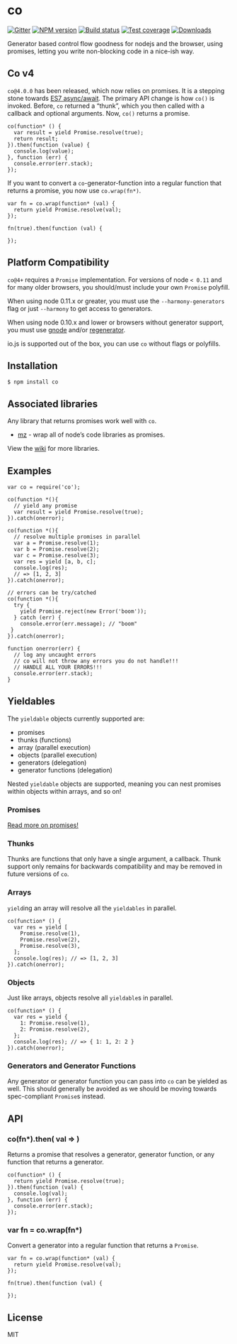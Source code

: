 co
==

[![Gitter](https://badges.gitter.im/Join%20Chat.svg)](https://gitter.im/tj/co?utm_source=badge&utm_medium=badge&utm_campaign=pr-badge&utm_content=badge) [![NPM version](https://img.shields.io/npm/v/co.svg?style=flat-square)](https://npmjs.org/package/co) [![Build status](https://img.shields.io/travis/tj/co.svg?style=flat-square)](https://travis-ci.org/tj/co) [![Test coverage](https://img.shields.io/coveralls/tj/co.svg?style=flat-square)](https://coveralls.io/r/tj/co) [![Downloads](http://img.shields.io/npm/dm/co.svg?style=flat-square)](https://npmjs.org/package/co)

Generator based control flow goodness for nodejs and the browser, using promises, letting you write non-blocking code in a nice-ish way.

Co v4
-----

`co@4.0.0` has been released, which now relies on promises. It is a stepping stone towards [ES7 async/await](https://github.com/lukehoban/ecmascript-asyncawait). The primary API change is how `co()` is invoked. Before, `co` returned a “thunk”, which you then called with a callback and optional arguments. Now, `co()` returns a promise.

    co(function* () {
      var result = yield Promise.resolve(true);
      return result;
    }).then(function (value) {
      console.log(value);
    }, function (err) {
      console.error(err.stack);
    });

If you want to convert a `co`-generator-function into a regular function that returns a promise, you now use `co.wrap(fn*)`.

    var fn = co.wrap(function* (val) {
      return yield Promise.resolve(val);
    });

    fn(true).then(function (val) {

    });

Platform Compatibility
----------------------

`co@4+` requires a `Promise` implementation. For versions of node `< 0.11` and for many older browsers, you should/must include your own `Promise` polyfill.

When using node 0.11.x or greater, you must use the `--harmony-generators` flag or just `--harmony` to get access to generators.

When using node 0.10.x and lower or browsers without generator support, you must use [gnode](https://github.com/TooTallNate/gnode) and/or [regenerator](http://facebook.github.io/regenerator/).

io.js is supported out of the box, you can use `co` without flags or polyfills.

Installation
------------

    $ npm install co

Associated libraries
--------------------

Any library that returns promises work well with `co`.

-   [mz](https://github.com/normalize/mz) - wrap all of node’s code libraries as promises.

View the [wiki](https://github.com/visionmedia/co/wiki) for more libraries.

Examples
--------

    var co = require('co');

    co(function *(){
      // yield any promise
      var result = yield Promise.resolve(true);
    }).catch(onerror);

    co(function *(){
      // resolve multiple promises in parallel
      var a = Promise.resolve(1);
      var b = Promise.resolve(2);
      var c = Promise.resolve(3);
      var res = yield [a, b, c];
      console.log(res);
      // => [1, 2, 3]
    }).catch(onerror);

    // errors can be try/catched
    co(function *(){
      try {
        yield Promise.reject(new Error('boom'));
      } catch (err) {
        console.error(err.message); // "boom"
     }
    }).catch(onerror);

    function onerror(err) {
      // log any uncaught errors
      // co will not throw any errors you do not handle!!!
      // HANDLE ALL YOUR ERRORS!!!
      console.error(err.stack);
    }

Yieldables
----------

The `yieldable` objects currently supported are:

-   promises
-   thunks (functions)
-   array (parallel execution)
-   objects (parallel execution)
-   generators (delegation)
-   generator functions (delegation)

Nested `yieldable` objects are supported, meaning you can nest promises within objects within arrays, and so on!

### Promises

[Read more on promises!](https://developer.mozilla.org/en-US/docs/Web/JavaScript/Reference/Global_Objects/Promise)

### Thunks

Thunks are functions that only have a single argument, a callback. Thunk support only remains for backwards compatibility and may be removed in future versions of `co`.

### Arrays

`yield`ing an array will resolve all the `yieldables` in parallel.

    co(function* () {
      var res = yield [
        Promise.resolve(1),
        Promise.resolve(2),
        Promise.resolve(3),
      ];
      console.log(res); // => [1, 2, 3]
    }).catch(onerror);

### Objects

Just like arrays, objects resolve all `yieldable`s in parallel.

    co(function* () {
      var res = yield {
        1: Promise.resolve(1),
        2: Promise.resolve(2),
      };
      console.log(res); // => { 1: 1, 2: 2 }
    }).catch(onerror);

### Generators and Generator Functions

Any generator or generator function you can pass into `co` can be yielded as well. This should generally be avoided as we should be moving towards spec-compliant `Promise`s instead.

API
---

### co(fn\*).then( val =&gt; )

Returns a promise that resolves a generator, generator function, or any function that returns a generator.

    co(function* () {
      return yield Promise.resolve(true);
    }).then(function (val) {
      console.log(val);
    }, function (err) {
      console.error(err.stack);
    });

### var fn = co.wrap(fn\*)

Convert a generator into a regular function that returns a `Promise`.

    var fn = co.wrap(function* (val) {
      return yield Promise.resolve(val);
    });

    fn(true).then(function (val) {

    });

License
-------

MIT
